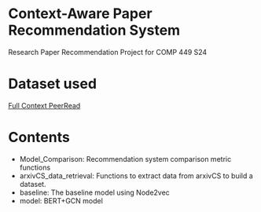 # Context-Aware Paper Recommendation System

Research Paper Recommendation Project for COMP 449 S24

# Dataset used
[Full Context PeerRead](https://bert-gcn-for-paper-citation.s3.ap-northeast-2.amazonaws.com/PeerRead/full_context_PeerRead.csv)

# Contents
* Model_Comparison: Recommendation system comparison metric functions
* arxivCS_data_retrieval: Functions to extract data from arxivCS to build a dataset. 
* baseline: The baseline model using Node2vec
* model: BERT+GCN model
